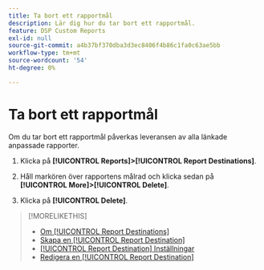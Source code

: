 ```yaml
---
title: Ta bort ett rapportmål
description: Lär dig hur du tar bort ett rapportmål.
feature: DSP Custom Reports
exl-id: null
source-git-commit: a4b37bf370dba3d3ec8406f4b86c1fa0c63ae5bb
workflow-type: tm+mt
source-wordcount: '54'
ht-degree: 0%

---
```



# Ta bort ett rapportmål

Om du tar bort ett rapportmål påverkas leveransen av alla länkade anpassade rapporter.

1. Klicka på **[!UICONTROL Reports]>[!UICONTROL Report Destinations]**.

1. Håll markören över rapportens målrad och klicka sedan på **[!UICONTROL More]>[!UICONTROL Delete]**.

1. Klicka på **[!UICONTROL Delete]**.

>[!MORELIKETHIS]
>
>* [Om [!UICONTROL Report Destinations]](/help/dsp/reports/report-destinations/report-destination-about.md)
>* [Skapa en [!UICONTROL Report Destination]](/help/dsp/reports/report-destinations/report-destination-create.md)
>* [[!UICONTROL Report Destination] Inställningar](/help/dsp/reports/report-destinations/report-destination-settings.md)
>* [Redigera en [!UICONTROL Report Destination]](/help/dsp/reports/report-destinations/report-destination-edit.md)

